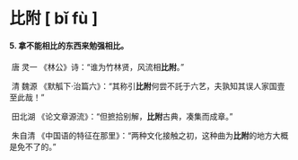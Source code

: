 # 比附	[ bǐ fù ]

#### 5. 拿不能相比的东西来勉强相比。

​	 唐 灵一  《林公》诗：“谁为竹林贤，风流相**比附**。”

​	 清 魏源  《默觚下·治篇六》：“其称引**比附**何尝不託于六艺，夫孰知其误人家国壹至此哉！”

​	 田北湖  《论文章源流》：“但摭拾别解，**比附**古典，凑集而成章。”

​	 朱自清 《中国语的特征在那里》：“两种文化接触之初，这种曲为**比附**的地方大概是免不了的。”
